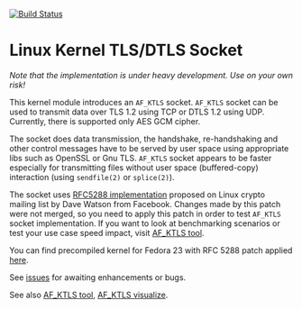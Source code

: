 [![Build Status](https://travis-ci.org/nmav/af_ktls.svg?branch=master)](https://travis-ci.org/ktls/af_ktls)

# Linux Kernel TLS/DTLS Socket

*Note that the implementation is under heavy development. Use on your own risk!*

This kernel module introduces an ```AF_KTLS``` socket. ```AF_KTLS``` socket can
be used to transmit data over TLS 1.2 using TCP or DTLS 1.2 using UDP.
Currently, there is supported only AES GCM cipher.

The socket does data transmission, the handshake, re-handshaking and other
control messages have to be served by user space using appropriate libs such as
OpenSSL or Gnu TLS.  ```AF_KTLS``` socket appears to be faster especially for
transmitting files without user space (buffered-copy) interaction (using
```sendfile(2)``` or ```splice(2)```).

The socket uses [RFC5288
implementation](http://thread.gmane.org/gmane.linux.kernel/2091838) proposed on
Linux crypto mailing list by Dave Watson from Facebook. Changes made by this
patch were not merged, so you need to apply this patch in order to test
```AF_KTLS``` socket implementation. If you want to look at benchmarking
scenarios or test your use case speed impact, visit [AF_KTLS
tool](https://github.com/fridex/af_ktls-tool).

You can find precompiled kernel for Fedora 23 with RFC 5288 patch applied
[here](http://209.132.179.123:5000/).

See [issues](http://github.com/fridex/af_ktls/issues) for awaiting
enhancements or bugs.

See also [AF_KTLS tool](https://github.com/fridex/af_ktls-tool), [AF_KTLS
visualize](https://github.com/fridex/af_ktls-visualize).

